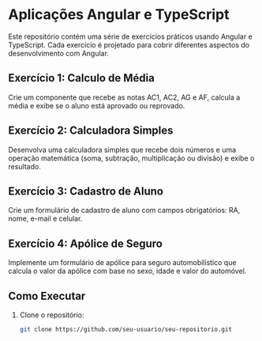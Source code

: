 # Aplicações Angular e TypeScript

Este repositório contém uma série de exercícios práticos usando Angular e TypeScript. Cada exercício é projetado para cobrir diferentes aspectos do desenvolvimento com Angular.

## Exercício 1: Calculo de Média

Crie um componente que recebe as notas AC1, AC2, AG e AF, calcula a média e exibe se o aluno está aprovado ou reprovado.

## Exercício 2: Calculadora Simples

Desenvolva uma calculadora simples que recebe dois números e uma operação matemática (soma, subtração, multiplicação ou divisão) e exibe o resultado.

## Exercício 3: Cadastro de Aluno

Crie um formulário de cadastro de aluno com campos obrigatórios: RA, nome, e-mail e celular.

## Exercício 4: Apólice de Seguro

Implemente um formulário de apólice para seguro automobilístico que calcula o valor da apólice com base no sexo, idade e valor do automóvel.

## Como Executar

1. Clone o repositório:

   ```bash
   git clone https://github.com/seu-usuario/seu-repositorio.git
